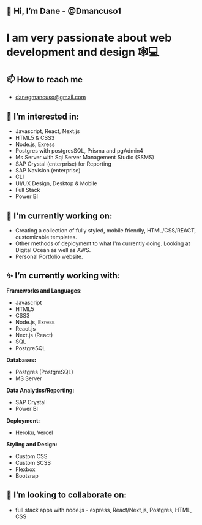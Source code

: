 ## 👋 Hi, I’m Dane - @Dmancuso1

# I am very passionate about web development and design 🕸💻


## 📫 How to reach me
  - danegmancuso@gmail.com


## 👀 I’m interested in:
  - Javascript, React, Next.js
  - HTML5 & CSS3
  - Node.js, Exress
  - Postgres with postgresSQL, Prisma and pgAdmin4 
  - Ms Server with Sql Server Management Studio (SSMS)
  - SAP Crystal (enterprise) for Reporting
  - SAP Navision (enterprise)
  - CLI
  - UI/UX Design, Desktop & Mobile
  - Full Stack
  - Power BI

## 🌱  I'm currently working on:
  - Creating a collection of fully styled, mobile friendly, HTML/CSS/REACT, customizable templates. 
  - Other methods of deployment to what I'm currently doing. Looking at Digital Ocean as well as AWS.
  - Personal Portfolio website.

  
## ✨ I’m currently working with:

<b>Frameworks and Languages:</b>
  - Javascript
  - HTML5
  - CSS3
  - Node.js, Exress
  - React.js
  - Next.js (React)
  - SQL
  - PostgreSQL

<b>Databases:</b>
  - Postgres (PostgreSQL)
  - MS Server

<b>Data Analytics/Reporting:</b>
  - SAP Crystal
  - Power BI

<b>Deployment:</b>
  - Heroku, Vercel

<b>Styling and Design:</b>
  - Custom CSS
  - Custom SCSS
  - Flexbox
  - Bootsrap




## 💞️ I’m looking to collaborate on:
  - full stack apps with node.js - express, React/Next,js, Postgres, HTML, CSS
  
  

<!---
Dmancuso1/Dmancuso1 is a ✨ special ✨ repository because its `README.md` (this file) appears on your GitHub profile.
You can click the Preview link to take a look at your changes.
--->
